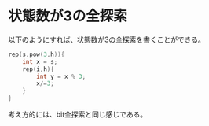 # 状態数が3の全探索

以下のようにすれば、状態数が3の全探索を書くことができる。

```c++
rep(s,pow(3,h)){
    int x = s;
    rep(i,h){
        int y = x % 3;
        x/=3;
    }
}
```

考え方的には、bit全探索と同じ感じである。